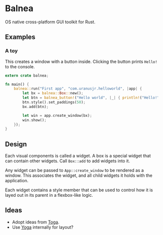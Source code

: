 # Balnea

OS native cross-platform GUI toolkit for Rust.

## Examples

### A toy

This creates a window with a button inside. Clicking the button prints `Hello!` to the console.

```rust
extern crate balnea;

fn main() {
    balnea::run("First app", "com.uranusjr.helloworld", |app| {
        let bx = balnea::Box::new();
        let btn = balnea_button!("Hello world", |_| { println!("Hello!"); });
        btn.style().set_paddings(50);
        bx.add(btn);

        let win = app.create_window(bx);
        win.show();
    });
}
```

## Design

Each visual components is called a widget. A box is a special widget that can contain other widgets. Call `Box::add` to add widgets into it.

Any widget can be passed to `App::create_window` to be rendered as a window. This associates the widget, and all child widgets it holds with the application.

Each widget contains a style member that can be used to control how it is layed out in its parent in a flexbox-like logic.


## Ideas

* Adopt ideas from [Toga].
* Use [Yoga] internally for layout?

[Toga]: https://pybee.org/toga/
[Yoga]: https://github.com/facebook/yoga
